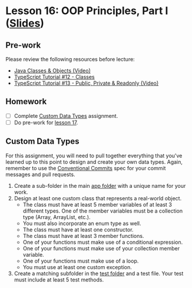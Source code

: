 # Lesson 16: OOP Principles, Part I ([Slides](https://code-differently.github.io/code-society-25-2/slides/#/lesson_16))

## Pre-work

Please review the following resources before lecture:

* [Java Classes & Objects (Video)](https://www.youtube.com/watch?v=IUqKuGNasdM)
* [TypeScript Tutorial #12 - Classes](https://www.youtube.com/watch?v=OsFwOzr3_sE)
* [TypeScript Tutorial #13 - Public, Private & Readonly (Video)](https://www.youtube.com/watch?v=aYmnwDlPB8s)

## Homework

- [ ] Complete [Custom Data Types](#custom-data-types) assignment.
- [ ] Do pre-work for [lesson 17](/lesson_17/).

## Custom Data Types

For this assignment, you will need to pull together everything that you've learned up to this point to design and create your own data types. Again, remember to use the [Conventional Commits][conventional-commits] spec for your commit messages and pull requests.

1. Create a sub-folder in the main [app folder][lesson16-folder] with a unique name for your work.
2. Design at least one custom class that represents a real-world object.
    * The class must have at least 5 member variables of at least 3 different types. One of the member variables must be a collection type (Array, ArrayList, etc.).
    * You must also incorporate an enum type as well.
    * The class must have at least one constructor.
    * The class must have at least 3 member functions.
    * One of your functions must make use of a conditional expression.
    * One of your functions must make use of your collection member variable.
    * One of your functions must make use of a loop.
    * You must use at least one custom exception.
3. Create a matching subfolder in the [test folder][test-folder] and a test file. Your test must include at least 5 test methods.

[lesson16-folder]: ./objects/objects_app/src/main/java/com/codedifferently/lesson16/
[test-folder]: ./objects/objects_app/src/test/java/com/codedifferently/lesson16/
[conventional-commits]: https://www.conventionalcommits.org/en/v3.0.0/


